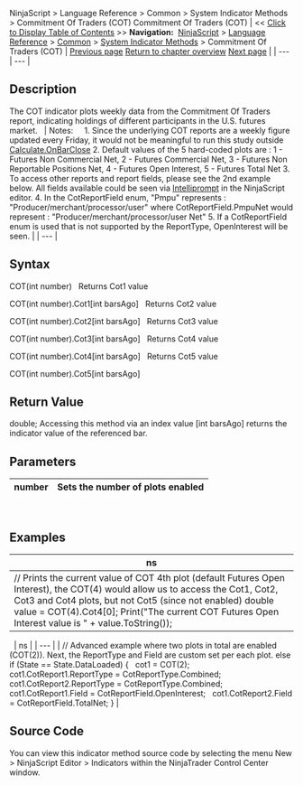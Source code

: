 ﻿
NinjaScript > Language Reference > Common > System Indicator Methods > Commitment Of Traders (COT)
Commitment Of Traders (COT)
| << [Click to Display Table of Contents](commitment-of-traders-(cot).md) >> **Navigation:**     [NinjaScript](ninjascript.md) > [Language Reference](language_reference_wip.md) > [Common](common.md) > [System Indicator Methods](indicators.md) > Commitment Of Traders (COT) | [Previous page](choppiness_index.md) [Return to chapter overview](indicators.md) [Next page](commodity_channel_index_cci.md) |
| --- | --- |
## Description
The COT indicator plots weekly data from the Commitment Of Traders report, indicating holdings of different participants in the U.S. futures market.
 
| Notes:     1. Since the underlying COT reports are a weekly figure updated every Friday, it would not be meaningful to run this study outside [Calculate.OnBarClose](calculate.md)  2. Default values of the 5 hard-coded plots are : 1 - Futures Non Commercial Net, 2 - Futures Commercial Net, 3 - Futures Non Reportable Positions Net, 4 - Futures Open Interest, 5 - Futures Total Net 3. To access other reports and report fields, please see the 2nd example below. All fields available could be seen via [Intelliprompt](intelliprompt.md) in the NinjaScript editor. 4. In the CotReportField enum, "Pmpu" represents : "Producer/merchant/processor/user" where CotReportField.PmpuNet would represent : "Producer/merchant/processor/user Net" 5. If a CotReportField enum is used that is not supported by the ReportType, OpenInterest will be seen. |
| --- |
 
## Syntax
COT(int number)
 
Returns Cot1 value  

COT(int number).Cot1[int barsAgo]
 
Returns Cot2 value  

COT(int number).Cot2[int barsAgo]
 
Returns Cot3 value  

COT(int number).Cot3[int barsAgo]
 
Returns Cot4 value  

COT(int number).Cot4[int barsAgo]
 
Returns Cot5 value  

COT(int number).Cot5[int barsAgo]

## Return Value
double; Accessing this method via an index value [int barsAgo] returns the indicator value of the referenced bar.

## Parameters
| number | Sets the number of plots enabled |
| --- | --- |
 
## 
## Examples
| ns |
| --- |
| // Prints the current value of COT 4th plot (default Futures Open Interest), the COT(4) would allow us to access the Cot1, Cot2, Cot3 and Cot4 plots, but not Cot5 (since not enabled) double value = COT(4).Cot4[0]; Print("The current COT Futures Open Interest value is " + value.ToString()); |
 
| ns |
| --- |
| // Advanced example where two plots in total are enabled (COT(2)). Next, the ReportType and Field are custom set per each plot.  else if (State == State.DataLoaded) {    cot1 = COT(2);    cot1.CotReport1.ReportType = CotReportType.Combined;    cot1.CotReport2.ReportType = CotReportType.Combined;    cot1.CotReport1.Field = CotReportField.OpenInterest;    cot1.CotReport2.Field = CotReportField.TotalNet; } |

## Source Code
You can view this indicator method source code by selecting the menu New > NinjaScript Editor > Indicators within the NinjaTrader Control Center window.
 

